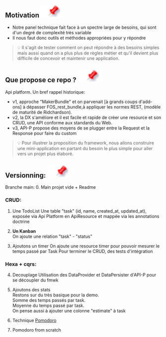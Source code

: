 ## Motivation[![](https://raw.githubusercontent.com/aregtech/areg-sdk/master/docs/img/pin.svg)](#motivation)

- Notre panel technique fait face à un spectre large de besoins, qui sont d'un degré de complexité très variable
- Il nous faut donc outils et méthodes appropriées pour y répondre

> 💡 Il s'agit de tester comment on peut répondre à des besoins simples mais aussi quand on a plus
plus de règles métier et qu'il devient plus difficile de concevoir et maintenir une application.


## Que propose ce repo ? [![](https://raw.githubusercontent.com/aregtech/areg-sdk/master/docs/img/pin.svg)](#roadmap)

Api platform. Un bref rappel historique:
- v1, approche "MakerBundle" et on parvenait [à grands coups d'add-ons] à dépasser FOS_rest_bundle,à appliquer les normes REST, (modèle de maturité de Ridchardson).
- v2, la DX s'améliore et il est facile et rapide de créer une resource et son CRUD, une API conforme aux standards du Web.
- v3, API-P propose des moyens de se plugger entre la Request et la Response pour faire du custom

> 💡 Pour illustrer la proposition du framework, nous allons construire une mini-application en partant du besoin
le plus simple pour aller vers un projet plus élaboré.

## Versionning: [![](https://raw.githubusercontent.com/aregtech/areg-sdk/master/docs/img/pin.svg)](#branches)

Branche main:
0. Main projet vide + Readme


### CRUD:

1. Une TodoList
   Une table "task" (id, name, created_at, updated_at), exposée via Api Platform en ApiResource
   et mappée via les annotations doctrine

2. **Un Kanban**\
   On ajoute une relation "task" - "status"

3. Ajoutons un timer
   On ajoute une resource timer pour pouvoir mesurer le temps passé par Task
   Pour terminer le CRUD, des tests d'intégration


### Hexa + cqrs:

4. Decouplage
   Utilisation des DataProvider et DataPersister d'API-P pour se découpler du fmwk

5. Ajoutons des stats\
   Restons sur du très basique pour la demo. \
   Somme des temps passés par task. \
   Moyenne du temps passé par task. \
   On pense aussi à ajouter une colonne "estimate" à task

6. Technique [Pomodoro](./Pomodoro.md)

7. Pomodoro from scratch